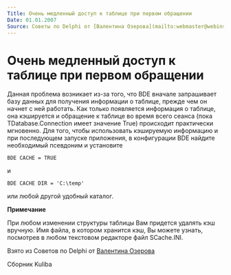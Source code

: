 ```yaml
---
Title: Очень медленный доступ к таблице при первом обращении
Date: 01.01.2007
Source: Советы по Delphi от [Валентина Озерова](mailto:webmaster@webinspector.com)
---
```



Очень медленный доступ к таблице при первом обращении
=====================================================

Данная проблема возникает из-за того, что BDE вначале запрашивает базу
данных для получения информации о таблице, прежде чем он начнет с ней
работать. Как только появляется информация о таблице, она кэшируется и
обращение к таблице во время всего сеанса (пока TDatabase.Connection
имеет значение True) происходит практически мгновенно. Для того, чтобы
использовать кэшируемую информацию и при последующем запуске приложения,
в конфигурации BDE найдите необходимый псевдоним и установите

    BDE CACHE = TRUE

и

    BDE CACHE DIR = 'C:\temp'

или любой другой удобный каталог.

**Примечание**

При любом изменении структуры таблицы Вам придется удалять кэш вручную.
Имя файла, в котором хранится кэш, Вы можете узнать, посмотрев в любом
текстовом редакторе файл SCache.INI.

Взято из Советов по Delphi от [Валентина Озерова](mailto:webmaster@webinspector.com)

Сборник Kuliba
